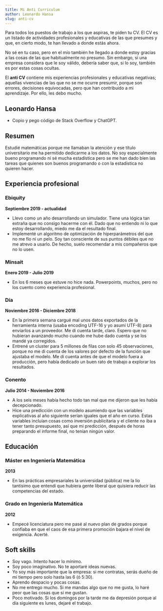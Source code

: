 ```yaml
---
title: Mi Anti Curriculum
author: Leonardo Hansa
slug: anti-cv
---
```


Para todos los puestos de trabajo a los que aspiras, te piden tu CV. El CV es un listado de actividades profesionales y educativas de las que presumes y que, en cierto modo, te han llevado a donde estás ahora. 

No sé en tu caso, pero en el mío también he llegado a donde estoy gracias a las cosas de las que habitualmente no presumo. Sin embargo, si una empresa considera que le soy válido, debería saber que, si lo soy, también es por estas cosas ocultas. 

El **anti CV** contiene mis experiencias profesionales y educativas negativas; aquellas vivencias de las que no se me ocurre presumir, porque son errores, decisiones equivocadas, pero que han contribuido a mi aprendizaje. Por ello, les debo mucho. 

## Leonardo Hansa

- Copio y pego código de Stack Overflow y ChatGPT. 

## Resumen

Estudié matemáticas porque me llamaban la atención y ese título universitario me ha permitido dedicarme a los datos. No soy especialmente bueno programando ni sé mucha estadística pero se me han dado bien las tareas que quienes son buenos programando o con la estadística no quieren hacer. 

## Experiencia profesional

### Ebiquity 

**Septiembre 2019 - actualidad**

- Llevo como un año desarrollando un simulador. Tiene una lógica tan extraña que no consigo hacerme con él. Dado que no entiendo ni lo que estoy desarrollando, miedo me da el resultado final. 
- Implementé un algoritmo de optimización de hiperparámetros del que no me fío ni un pelo. Soy tan consciente de sus puntos débiles que no me atrevo a usarlo. De hecho, suelo recomendar a mis compañeros que no lo usen.

### Minsait 

**Enero 2019 - Julio 2019**

- En los 6 meses que estuve no hice nada. Powerpoints, muchos, pero no los cuento como experiencia profesional.

### Día 

**Noviembre 2016 - Diciembre 2018**

- En la primera semana cargué mal unos datos exportados de la herramienta interna (usaba encoding UTF-16 y yo asumí UTF-8) para enviarlos a un proveedor. Me di cuenta tarde, claro. Espero que no hubieran avanzando mucho cuando me hube dado cuenta y se los mandé ya corregidos.
- Entrené un cluster para 5 millones de filas con solo 45 observaciones, porque no me di cuenta de los valores por defecto de la función que ajustaba el modelo. Me di cuenta antes de que el modelo fuera a producción, pero había dedicado un buen rato de trabajo a explorar los resultados.

### Conento 

**Julio 2014 - Noviembre 2016**

- A los seis meses había hecho todo tan mal que me dijeron que les había decepcionado. 
- Hice una predicción con un modelo asumiendo que las variables explicativas al año siguiente serían iguales que el año en curso. Estas variables incluían cosas como inversión publicitaria y el cliente no iba a tener tanto presupuesto, así que mi predicción, después de horas preparando el informe final, no tenían ningún valor.



## Educación

### Máster en Ingeniería Matemática

**2013**

- En las prácticas empresariales la universidad (pública) me la lio tantísimo que entendí que hubiera gente liberal que quisiera reducir las competencias del estado. 

### Grado en Ingeniería Matemática

**2012**

- Empecé licenciatura pero me pasé al nuevo plan de grados porque confiaba en que el caos de esa primera promoción bajara el nivel de exigencia. Acerté.

## Soft skills

- Soy vago. Intento hacer lo mínimo.
- Soy poco imaginativo. No te aportaré ideas nuevas. 
- Yo soy más importante que la empresa: si me contratas, serás dueño de mi tiempo pero solo hasta las 6 (ó 5:30).
- Aprendo despacio y pocas cosas. 
- No me entrego mucho. Si me mandas algo que no me gusta, lo haré peor que las cosas que sí me gustan.
- Poco motivado. Si los domingos por la tarde me da depresión porque al día siguiente es lunes, dejaré el trabajo.



